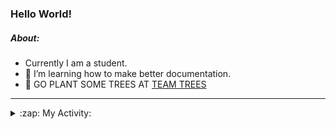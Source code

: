 ### Hello World!

##### About:
- Currently I am a student.
- 🌱 I’m learning how to make better documentation.
- 🌱 GO PLANT SOME TREES AT [TEAM TREES](https://teamtrees.org/)

---
<details>
  <summary>:zap: My Activity:</summary>
  
<!--START_SECTION:waka-->
![Code Time](http://img.shields.io/badge/Code%20Time-1%2C266%20hrs%2047%20mins-blue)

**I'm a Night 🦉** 

```text
🌞 Morning                2121 commits        ███░░░░░░░░░░░░░░░░░░░░░░   10.39 % 
🌆 Daytime                6775 commits        ████████░░░░░░░░░░░░░░░░░   33.20 % 
🌃 Evening                5882 commits        ███████░░░░░░░░░░░░░░░░░░   28.82 % 
🌙 Night                  5628 commits        ███████░░░░░░░░░░░░░░░░░░   27.58 % 
```
📅 **I'm Most Productive on Wednesday** 

```text
Monday                   2779 commits        ███░░░░░░░░░░░░░░░░░░░░░░   13.62 % 
Tuesday                  2799 commits        ███░░░░░░░░░░░░░░░░░░░░░░   13.72 % 
Wednesday                4803 commits        ██████░░░░░░░░░░░░░░░░░░░   23.54 % 
Thursday                 2708 commits        ███░░░░░░░░░░░░░░░░░░░░░░   13.27 % 
Friday                   2225 commits        ███░░░░░░░░░░░░░░░░░░░░░░   10.90 % 
Saturday                 1783 commits        ██░░░░░░░░░░░░░░░░░░░░░░░   08.74 % 
Sunday                   3309 commits        ████░░░░░░░░░░░░░░░░░░░░░   16.22 % 
```


📊 **This Week I Spent My Time On** 

```text
🔥 Editors: 
IntelliJ                 9 hrs 5 mins        █████████████████████████   100.00 % 

🐱‍💻 Projects: 
dev-dialogue             8 hrs 57 mins       █████████████████████████   98.60 % 
backend                  7 mins              ░░░░░░░░░░░░░░░░░░░░░░░░░   01.40 % 
```


 Last Updated on 26/11/2023 02:22:09 UTC
<!--END_SECTION:waka-->
</details>
